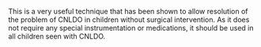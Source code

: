 This is a very useful technique that has been shown to allow resolution of the problem of CNLDO in children without surgical intervention. As it does not require any special instrumentation or medications, it should be used in all children seen with CNLDO.